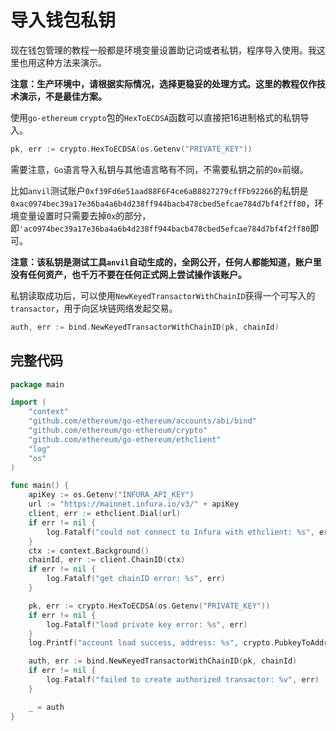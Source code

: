 # 导入钱包私钥

现在钱包管理的教程一般都是环境变量设置助记词或者私钥，程序导入使用。我这里也用这种方法来演示。

**注意：生产环境中，请根据实际情况，选择更稳妥的处理方式。这里的教程仅作技术演示，不是最佳方案。**

使用`go-ethereum` `crypto`包的`HexToECDSA`函数可以直接把16进制格式的私钥导入。
```go
pk, err := crypto.HexToECDSA(os.Getenv("PRIVATE_KEY"))
```

需要注意，`Go`语言导入私钥与其他语言略有不同，不需要私钥之前的`0x`前缀。

比如`anvil`测试账户`0xf39Fd6e51aad88F6F4ce6aB8827279cffFb92266`的私钥是`0xac0974bec39a17e36ba4a6b4d238ff944bacb478cbed5efcae784d7bf4f2ff80`，环境变量设置时只需要去掉`0x`的部分，即`'ac0974bec39a17e36ba4a6b4d238ff944bacb478cbed5efcae784d7bf4f2ff80`即可。

**注意：该私钥是测试工具`anvil`自动生成的，全网公开，任何人都能知道，账户里没有任何资产，也千万不要在任何正式网上尝试操作该账户。**

私钥读取成功后，可以使用`NewKeyedTransactorWithChainID`获得一个可写入的`transactor`，用于向区块链网络发起交易。
```go
auth, err := bind.NewKeyedTransactorWithChainID(pk, chainId)
```

## 完整代码

```go
package main

import (
	"context"
	"github.com/ethereum/go-ethereum/accounts/abi/bind"
	"github.com/ethereum/go-ethereum/crypto"
	"github.com/ethereum/go-ethereum/ethclient"
	"log"
	"os"
)

func main() {
	apiKey := os.Getenv("INFURA_API_KEY")
	url := "https://mainnet.infura.io/v3/" + apiKey
	client, err := ethclient.Dial(url)
	if err != nil {
		log.Fatalf("could not connect to Infura with ethclient: %s", err)
	}
	ctx := context.Background()
	chainId, err := client.ChainID(ctx)
	if err != nil {
		log.Fatalf("get chainID error: %s", err)
	}

	pk, err := crypto.HexToECDSA(os.Getenv("PRIVATE_KEY"))
	if err != nil {
		log.Fatalf("load private key error: %s", err)
	}
	log.Printf("account load success, address: %s", crypto.PubkeyToAddress(pk.PublicKey))

	auth, err := bind.NewKeyedTransactorWithChainID(pk, chainId)
	if err != nil {
		log.Fatalf("failed to create authorized transactor: %v", err)
	}

	_ = auth
}
```
